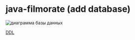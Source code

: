 # java-filmorate (add database)

![диаграмма базы данных](./blob/main/assets/images/schema.png)

[DDL](https://github.com/binomay/java-filmorate/blob/add-database/src/main/resources/data.sql)
